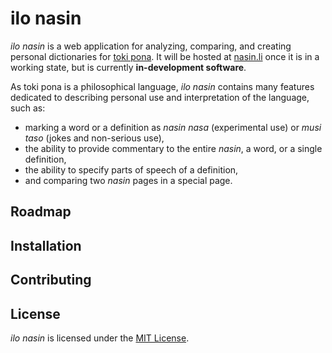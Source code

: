 # ilo nasin

*ilo nasin* is a web application for analyzing, comparing, and creating personal dictionaries for [toki pona](https://tokipona.org). It will be hosted at [nasin.li](https://nasin.li/) once it is in a working state, but is currently **in-development software**.

As toki pona is a philosophical language, *ilo nasin* contains many features dedicated to describing personal use and interpretation of the language, such as:

* marking a word or a definition as *nasin nasa* (experimental use) or *musi taso* (jokes and non-serious use),
* the ability to provide commentary to the entire *nasin*, a word, or a single definition,
* the ability to specify parts of speech of a definition,
* and comparing two *nasin* pages in a special page.

## Roadmap

## Installation

## Contributing

## License

*ilo nasin* is licensed under the [MIT License](https://github.com/zorbyte/ilo-nasin/blob/main/LICENSE).
